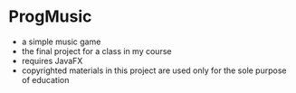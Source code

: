 # ProgMusic
 - a simple music game
 - the final project for a class in my course
 - requires JavaFX
 - copyrighted materials in this project are used only for the sole purpose of education
